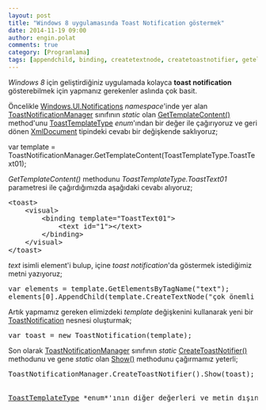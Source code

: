 ```yaml
---
layout: post
title: "Windows 8 uygulamasında Toast Notification göstermek"
date: 2014-11-19 09:00
author: engin.polat
comments: true
category: [Programlama]
tags: [appendchild, binding, createtextnode, createtoastnotifier, getelementsbytagname, gettemplatecontent, notification, show, static, template, toast, toastnotification, toastnotificationmanager, toasttemplatetype, xmldocument]
---
```

*Windows 8* için geliştirdiğiniz uygulamada kolayca **toast notification** gösterebilmek için yapmanız gerekenler aslında çok basit.

Öncelikle <a href="https://msdn.microsoft.com/library/windows/apps/windows.ui.notifications" target="_blank">Windows.UI.Notifications</a> *namespace*'inde yer alan <a href="https://msdn.microsoft.com/library/windows/apps/windows.ui.notifications.toastnotificationmanager" target="_blank">ToastNotificationManager</a> sınıfının *static* olan <a href="https://msdn.microsoft.com/library/windows/apps/windows.ui.notifications.toastnotificationmanager.gettemplatecontent" target="_blank">GetTemplateContent()</a> method'unu <a href="http://msdn.microsoft.com/library/windows/apps/windows.ui.notifications.toasttemplatetype" target="_blank">ToastTemplateType</a> *enum*'ından bir değer ile çağırıyoruz ve geri dönen <a href="https://msdn.microsoft.com/library/system.xml.xmldocument" target="_blank">XmlDocument</a> tipindeki cevabı bir değişkende saklıyoruz;



var template = ToastNotificationManager.GetTemplateContent(ToastTemplateType.ToastText01);</pre>

*GetTemplateContent()* methodunu *ToastTemplateType.ToastText01* parametresi ile çağırdığımızda aşağıdaki cevabı alıyoruz;

<pre class="brush:xml">&lt;toast&gt;
    &lt;visual&gt;
        &lt;binding template="ToastText01"&gt;
            &lt;text id="1"&gt;&lt;/text&gt;
        &lt;/binding&gt;  
    &lt;/visual&gt;
&lt;/toast&gt;</pre>

*text* isimli element'i bulup, içine *toast notification*'da göstermek istediğimiz metni yazıyoruz;

<pre class="brush:csharp">var elements = template.GetElementsByTagName("text");
elements[0].AppendChild(template.CreateTextNode("çok önemli mesaj!"));</pre>

Artık yapmamız gereken elimizdeki *template* değişkenini kullanarak yeni bir <a href="https://msdn.microsoft.com/library/windows/apps/windows.ui.notifications.toastnotification" target="_blank">ToastNotification</a> nesnesi oluşturmak;

<pre class="brush:csharp">var toast = new ToastNotification(template);</pre>

Son olarak <a href="https://msdn.microsoft.com/library/windows/apps/windows.ui.notifications.toastnotificationmanager" target="_blank">ToastNotificationManager</a> sınıfının *static* <a href="https://msdn.microsoft.com/library/windows/apps/windows.ui.notifications.toastnotificationmanager.createtoastnotifier" target="_blank">CreateToastNotifier()</a> methodunu ve gene *static* olan <a href="http://msdn.microsoft.com/library/windows/apps/windows.ui.notifications.toastnotifier.show" target="_blank">Show()</a> methodunu çağırmamız yeterli;

<pre class="brush:csharp">ToastNotificationManager.CreateToastNotifier().Show(toast);


<a href="http://msdn.microsoft.com/library/windows/apps/windows.ui.notifications.toasttemplatetype" target="_blank">ToastTemplateType</a> *enum*'ının diğer değerleri ve metin dışında resim de içerebilen template'lerinin listesi için *MSDN*'deki <a href="https://msdn.microsoft.com/library/windows/apps/hh761494" target="_blank">The toast template catalog</a> sayfasına bakabilirsiniz.

